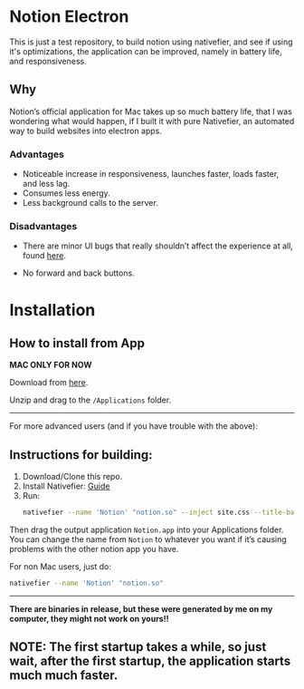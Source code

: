 # Notion Electron

This is just a test repository, to build notion using nativefier, and see if using it's optimizations, the application can be improved, namely in battery life, and responsiveness.

## Why

Notion’s official application for Mac takes up so much battery life, that I was wondering what would happen, if I built it with pure Nativefier, an automated way to build websites into electron apps.

### Advantages

- Noticeable increase in responsiveness, launches faster, loads faster, and less lag.
- Consumes less energy.
- Less background calls to the server.

### Disadvantages

- There are minor UI bugs that really shouldn’t affect the experience at all, found [here](https://github.com/Shad0wSeven/notion-electron-mac/releases/tag/0.1).

- No forward and back buttons.

  

# Installation

## How to install from App

**MAC ONLY FOR NOW**

Download from [here](https://github.com/Shad0wSeven/notion-electron-mac/releases/tag/0.1).

Unzip and drag to the `/Applications` folder.

---

For more advanced users (and if you have trouble with the above):

## Instructions for building:

1. Download/Clone this repo.
2. Install Nativefier: [Guide](https://github.com/nativefier/nativefier#installation)
3. Run: 
   ```bash
   nativefier --name 'Notion' "notion.so" --inject site.css --title-bar-style 'hiddenInset' -i n.icns
   ```

Then drag the output application `Notion.app` into your Applications folder. You can change the name from `Notion` to whatever you want if it’s causing problems with the other notion app you have.



For non Mac users, just do:

```bash
nativefier --name 'Notion' "notion.so" 
```

---

**There are binaries in release, but these were generated by me on my computer, they might not work on yours!!**



## NOTE: The first startup takes a while, so just wait, after the first startup, the application starts much much faster.



